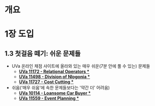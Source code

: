 # 개요

# 1장 도입

## 1.3 첫걸음 떼기: 쉬운 문제들

* UVa 온라인 채점 사이트에 올라와 있는 매우 쉬운(7분 안에 풀 수 있는) 문제들
  * [**<u>UVa 11172 - Relational Operators \*</u>**](uva11172.md)
  * [**<u>UVa 11498 - Division of Nlogonia \*</u>**](uva11498.md)
  * [**<u>UVa 11727 - Cost Cutting \*</u>**](uva11727.md)
* 쉬움('매우 쉬움'에 속한 문제들보다는 '약간 더' 어려움)
  * [**<u>UVa 10114 - Loansome Car Buyer \*</u>**](uva10114.md)
  * [**<u>UVa 11559 - Event Planning \*</u>**](uva11559.md)
